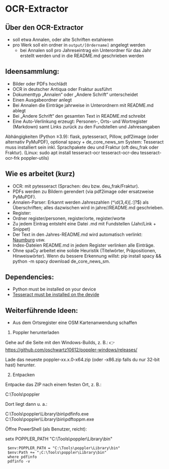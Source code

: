 # OCR-Extractor

## Über den OCR-Extractor
- soll etwa Annalen, oder alte Schriften extahieren
- pro Werk soll ein ordner in ``output/[Ordername]`` angelegt werden
    - bei Annalen soll pro Jahreseintrag ein Unterordner für das Jahr erstellt werden und in die README.md geschrieben werden




## Ideensammlung:
- Bilder oder PDFs hochlädt
- OCR in deutscher Antiqua oder Fraktur ausführt
- Dokumenttyp „Annalen“ oder „Andere Schrift“ unterscheidet
- Einen Ausgabeordner anlegt
- Bei Annalen die Einträge jahrweise in Unterordnern mit README.md ablegt
- Bei „Andere Schrift“ den gesamten Text in README.md schreibt
- Eine Auto-Verlinkung erzeugt: Personen-, Orts- und Wortregister (Markdown) samt Links zurück zu den Fundstellen und Jahresangaben

Abhängigkeiten (Python ≥3.9): flask, pytesseract, Pillow, pdf2image (oder alternativ PyMuPDF), optional spacy + de_core_news_sm
System: Tesseract muss installiert sein inkl. Sprachpakete deu und Fraktur (oft deu_frak oder Fraktur).
(Linux: sudo apt install tesseract-ocr tesseract-ocr-deu tesseract-ocr-frk poppler-utils)

## Wie es arbeitet (kurz)
- OCR: mit pytesseract (Sprachen: deu bzw. deu_frak/Fraktur).
- PDFs werden zu Bildern gerendert (via pdf2image oder ersatzweise PyMuPDF).
- Annalen-Parser: Erkannt werden Jahreszahlen (^\d{3,4}[.:]?$) als Überschriften; alles dazwischen wird in jahre/<Jahr>/README.md geschrieben.
- Register:
- Ordner register/personen, register/orte, register/worte
- Zu jedem Eintrag entsteht eine Datei <slug>.md mit Fundstellen (Jahr/Link + Snippet)
- Der Text in den Jahres-README.md wird automatisch verlinkt: [Naumburg](../../register/orte/naumburg.md) usw.
- Index-Dateien README.md in jedem Register verlinken alle Einträge.
- Ohne spaCy arbeitet eine solide Heuristik (Titelwörter, Präpositionen, Hinweiswörter). Wenn du bessere Erkennung willst: pip install spacy && python -m spacy download de_core_news_sm. 


## Dependencies:
- Python must be installed on your device
- [Tesseract must be installed on the devide](https://github.com/UB-Mannheim/tesseract/wiki?utm_source=chatgpt.com)
## Weiterführende Ideen:
- Aus dem Ortsregister eine OSM Kartenanwendung schaffen


1. Poppler herunterladen

Gehe auf die Seite mit den Windows-Builds, z. B.:
👉 https://github.com/oschwartz10612/poppler-windows/releases/

Lade das neueste poppler-xx.x.0-x64.zip (oder -x86.zip falls du nur 32-bit hast) herunter.

2. Entpacken

Entpacke das ZIP nach einem festen Ort, z. B.:

C:\Tools\poppler


Dort liegt dann u. a.:

C:\Tools\poppler\Library\bin\pdfinfo.exe
C:\Tools\poppler\Library\bin\pdftoppm.exe


Öffne PowerShell (als Benutzer, reicht):

setx POPPLER_PATH "C:\Tools\poppler\Library\bin"





````
 $env:POPPLER_PATH = "C:\Tools\poppler\Library\bin"
 $env:Path += ";C:\Tools\poppler\Library\bin"
 where pdfinfo
 pdfinfo -v
````